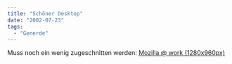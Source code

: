 ```yaml
---
title: "Schöner Desktop"
date: "2002-07-23"
tags:
  - "Generde"
---
```


Muss noch ein wenig zugeschnitten werden: [Mozilla @ work (1280x960px)](http://www.couchblog.de/imageimport07/mozilla1280.php)
